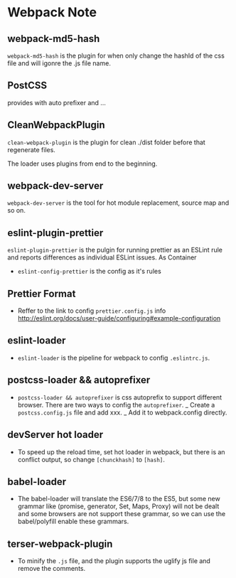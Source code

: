 # Webpack Note

## webpack-md5-hash

`webpack-md5-hash` is the plugin for when only change the hashId of the css file and will igonre the .js file name.

## PostCSS

provides with auto prefixer and ...

## CleanWebpackPlugin

`clean-webpack-plugin` is the plugin for clean ./dist folder before that regenerate files.

The loader uses plugins from end to the beginning.

## webpack-dev-server

`webpack-dev-server` is the tool for hot module replacement, source map and so on.

## eslint-plugin-prettier

`eslint-plugin-prettier` is the pulgin for running prettier as an ESLint rule and reports differences as individual ESLint issues. As Container

- `eslint-config-prettier` is the config as it's rules

## Prettier Format

- Reffer to the link to config `prettier.config.js` info http://eslint.org/docs/user-guide/configuring#example-configuration

## eslint-loader

- `eslint-loader` is the pipeline for webpack to config `.eslintrc.js`.

## postcss-loader && autoprefixer

- `postcss-loader && autoprefixer` is css autoprefix to support different browser. There are two ways to config the `autoprefixer`. _ Create a `postcss.config.js` file and add xxx. _ Add it to webpack.config directly.

## devServer hot loader

- To speed up the reload time, set hot loader in webpack, but there is an conflict output, so change `[chunckhash]` to `[hash]`.

## babel-loader

- The babel-loader will translate the ES6/7/8 to the ES5, but some new grammar like (promise, generator, Set, Maps, Proxy) will not be dealt and some browsers are not support these grammar, so we can use the babel/polyfill enable these grammars.

## terser-webpack-plugin

- To minify the `.js` file, and the plugin supports the uglify js file and remove the comments.
